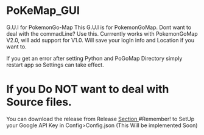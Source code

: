 # PoKeMap_GUI
G.U.I for PokemonGo-Map
This G.U.I is for PokemonGoMap. Dont want to deal with the commadLine? Use this. Currrently works with PokemonGoMap V2.0, will add support for V1.0. Will save your logIn info and Location if you want to. 

If you get an error after setting Python and PoGoMap Directory simply restart app so Settings can take effect.

# If you Do NOT want to deal with Source files.
You can download the release from Release <a href="https://github.com/danielfrausto/PoKeMap_GUI/releases/download/0.0.1/PoKeMapV6.exe">Section </a>
#Remember!
to SetUp your Google API Key in Config>Config.json (This Will be implemented Soon)
